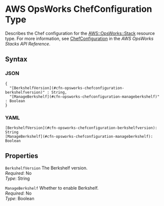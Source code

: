 # AWS OpsWorks ChefConfiguration Type<a name="aws-properties-opsworks-stack-chefconfiguration"></a>

Describes the Chef configuration for the [AWS::OpsWorks::Stack](aws-resource-opsworks-stack.md) resource type\. For more information, see [ChefConfiguration](http://docs.aws.amazon.com/opsworks/latest/APIReference/API_ChefConfiguration.html) in the *AWS OpsWorks Stacks API Reference*\.

## Syntax<a name="w3ab2c21c14e1557b5"></a>

### JSON<a name="aws-properties-opsworks-stack-chefconfiguration-syntax.json"></a>

```
{
  "[BerkshelfVersion](#cfn-opsworks-chefconfiguration-berkshelfversion)" : String,
  "[ManageBerkshelf](#cfn-opsworks-chefconfiguration-manageberkshelf)" : Boolean
}
```

### YAML<a name="aws-properties-opsworks-stack-chefconfiguration-syntax.yaml"></a>

```
[BerkshelfVersion](#cfn-opsworks-chefconfiguration-berkshelfversion): String
[ManageBerkshelf](#cfn-opsworks-chefconfiguration-manageberkshelf): Boolean
```

## Properties<a name="w3ab2c21c14e1557b7"></a>

`BerkshelfVersion`  <a name="cfn-opsworks-chefconfiguration-berkshelfversion"></a>
The Berkshelf version\.  
*Required*: No  
*Type*: String

`ManageBerkshelf`  <a name="cfn-opsworks-chefconfiguration-manageberkshelf"></a>
Whether to enable Berkshelf\.  
*Required*: No  
*Type*: Boolean